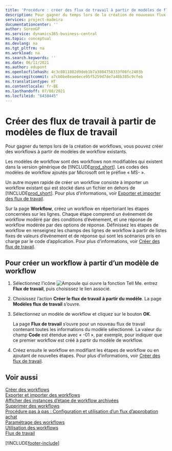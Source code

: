 ```yaml
---
title: 'Procédure : créer des flux de travail à partir de modèles de flux de travail'
description: Pour gagner du temps lors de la création de nouveaux flux de travail, vous pouvez créer des flux de travail non modifiables à partir de modèles de flux de travail avec pour préfixe « MS- ».
services: project-madeira
documentationcenter: ''
author: SorenGP
ms.service: dynamics365-business-central
ms.topic: conceptual
ms.devlang: na
ms.tgt_pltfrm: na
ms.workload: na
ms.search.keywords: ''
ms.date: 06/11/2021
ms.author: edupont
ms.openlocfilehash: 4c3c8011802d9deb1b7a3804758333f08fc2403b
ms.sourcegitcommit: a7cb0be8eae6ece95f5259d7de7a48b385c9cfeb
ms.translationtype: HT
ms.contentlocale: fr-BE
ms.lasthandoff: 07/08/2021
ms.locfileid: "6438445"
---
```

# <a name="create-workflows-from-workflow-templates"></a>Créer des flux de travail à partir de modèles de flux de travail
Pour gagner du temps lors de la création de workflows, vous pouvez créer des workflows à partir de modèles de workflow existants.  

 Les modèles de workflow sont des workflows non modifiables qui existent dans la version générique de [!INCLUDE[prod_short](includes/prod_short.md)]. Les codes des modèles de workflow ajoutés par Microsoft ont le préfixe « MS- ».  

 Un autre moyen rapide de créer un workflow consiste à importer un workflow existant qui est stocké dans un fichier en dehors de [!INCLUDE[prod_short](includes/prod_short.md)]. Pour plus d’informations, voir [Exporter et importer des flux de travail](across-how-to-export-and-import-workflows.md).  

Sur la page **Workflow**, créez un workflow en répertoriant les étapes concernées sur les lignes. Chaque étape comprend un événement de workflow modéré par des conditions d’événement, et une réponse de workflow modérée par des options de réponse. Définissez les étapes de workflow en renseignez les champs des lignes de workflow à partir de listes fixes de valeurs d’événement et de réponse qui sont les scénarios pris en charge par le code d’application. Pour plus d’informations, voir [Créer des flux de travail](across-how-to-create-workflows.md).  

## <a name="to-create-a-workflow-from-workflow-template"></a>Pour créer un workflow à partir d’un modèle de workflow  
1.  Sélectionnez l’icône ![Ampoule qui ouvre la fonction Tell Me.](media/ui-search/search_small.png "Dites-moi ce que vous voulez faire") entrez **Flux de travail**, puis choisissez le lien associé.  
2.  Choisissez l’action **Créer le flux de travail à partir du modèle**. La page **Modèles flux de travail** s’ouvre.  
3.  Sélectionnez un modèle de workflow et cliquez sur le bouton **OK**.  

     La page **Flux de travail** s’ouvre pour un nouveau flux de travail contenant toutes les informations du modèle sélectionné. La valeur du champ **Code** est étendue avec « -01 », par exemple, pour indiquer que ce premier workflow est créé à partir du modèle de workflow.  
4.  Créez ensuite le workflow en modifiant les étapes de workflow ou en ajoutant de nouvelles étapes. Pour plus d’informations, voir [Créer des flux de travail](across-how-to-create-workflows.md).  

## <a name="see-also"></a>Voir aussi  
 [Créer des workflows](across-how-to-create-workflows.md)   
 [Exporter et importer des workflows](across-how-to-export-and-import-workflows.md)   
 [Afficher des instances d’étape de workflow archivées](across-how-to-view-archived-workflow-step-instances.md)   
 [Supprimer des workflows](across-how-to-delete-workflows.md)   
 [Procédure pas à pas : Configuration et utilisation d’un flux d’approbation achat](walkthrough-setting-up-and-using-a-purchase-approval-workflow.md)   
 [Paramétrage des workflows](across-set-up-workflows.md)   
 [Utilisation des workflows](across-use-workflows.md)   
 [Flux de travail](across-workflow.md)   


[!INCLUDE[footer-include](includes/footer-banner.md)]